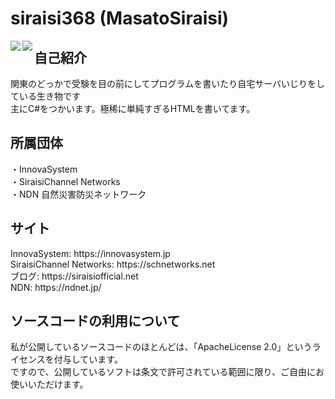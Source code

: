 # siraisi368 (MasatoSiraisi)
<a href="https://github.com/anuraghazra/github-readme-stats">
  <img align="left" src="https://github-readme-stats.vercel.app/api?username=Siraisi368&count_private=true&show_icons=true" />
</a>
<a href="https://github.com/anuraghazra/github-readme-stats">
  <img align="left" src="https://github-readme-stats.vercel.app/api/top-langs/?username=Siraisi368" />
</a>
<h2>自己紹介</h2>
関東のどっかで受験を目の前にしてプログラムを書いたり自宅サーバいじりをしている生き物です<br>
主にC#をつかいます。極稀に単純すぎるHTMLを書いてます。
<h2>所属団体</h2>
・InnovaSystem<br>
・SiraisiChannel Networks<br>
・NDN 自然災害防災ネットワーク<br>
<h2>サイト</h2>
InnovaSystem: https://innovasystem.jp<br>
SiraisiChannel Networks: https://schnetworks.net<br>
ブログ: https://siraisiofficial.net<br>
NDN: https://ndnet.jp/
<h2>ソースコードの利用について</h2>
私が公開しているソースコードのほとんどは、「ApacheLicense 2.0」というライセンスを付与しています。<br>
ですので、公開しているソフトは条文で許可されている範囲に限り、ご自由にお使いいただけます。
